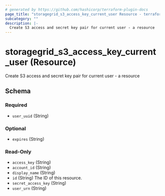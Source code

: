 ```yaml
---
# generated by https://github.com/hashicorp/terraform-plugin-docs
page_title: "storagegrid_s3_access_key_current_user Resource - terraform-provider-storagegrid"
subcategory: ""
description: |-
  Create S3 access and secret key pair for current user - a resource
---
```


# storagegrid_s3_access_key_current_user (Resource)

Create S3 access and secret key pair for current user - a resource



<!-- schema generated by tfplugindocs -->
## Schema

### Required

- `user_uuid` (String)

### Optional

- `expires` (String)

### Read-Only

- `access_key` (String)
- `account_id` (String)
- `display_name` (String)
- `id` (String) The ID of this resource.
- `secret_access_key` (String)
- `user_urn` (String)
